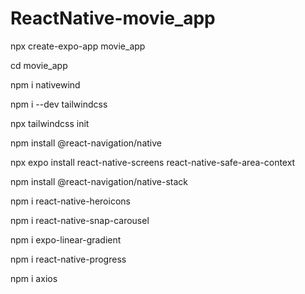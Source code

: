 # ReactNative-movie_app

npx create-expo-app movie_app

cd movie_app

npm i nativewind

npm i --dev tailwindcss

npx tailwindcss init   

npm install @react-navigation/native

npx expo install react-native-screens react-native-safe-area-context

npm install @react-navigation/native-stack

npm i react-native-heroicons

npm i react-native-snap-carousel

npm i expo-linear-gradient 

npm i react-native-progress 

npm i axios 
